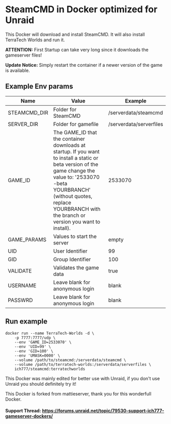 # SteamCMD in Docker optimized for Unraid
This Docker will download and install SteamCMD. It will also install TerraTech Worlds and run it.

**ATTENTION:** First Startup can take very long since it downloads the gameserver files!

**Update Notice:** Simply restart the container if a newer version of the game is available.

## Example Env params
| Name | Value | Example |
| --- | --- | --- |
| STEAMCMD_DIR | Folder for SteamCMD | /serverdata/steamcmd |
| SERVER_DIR | Folder for gamefile | /serverdata/serverfiles |
| GAME_ID | The GAME_ID that the container downloads at startup. If you want to install a static or beta version of the game change the value to: '2533070 -beta YOURBRANCH' (without quotes, replace YOURBRANCH with the branch or version you want to install). | 2533070 |
| GAME_PARAMS | Values to start the server | empty |
| UID | User Identifier | 99 |
| GID | Group Identifier | 100 |
| VALIDATE | Validates the game data | true |
| USERNAME | Leave blank for anonymous login | blank |
| PASSWRD | Leave blank for anonymous login | blank |

## Run example
```
docker run --name TerraTech-Worlds -d \
	-p 7777:7777/udp \
	--env 'GAME_ID=2533070' \
	--env 'UID=99' \
	--env 'GID=100' \
	--env 'UMASK=0000' \
	--volume /path/to/steamcmd:/serverdata/steamcmd \
	--volume /path/to/terratech-worlds:/serverdata/serverfiles \
	ich777/steamcmd:terratechworlds
```

This Docker was mainly edited for better use with Unraid, if you don't use Unraid you should definitely try it!

This Docker is forked from mattieserver, thank you for this wonderfull Docker.

#### Support Thread: https://forums.unraid.net/topic/79530-support-ich777-gameserver-dockers/